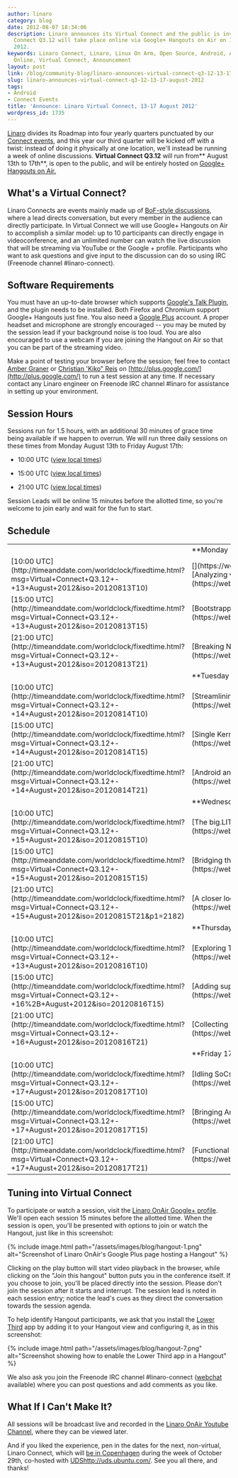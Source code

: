 ```yaml
---
author: linaro
category: blog
date: 2012-08-07 18:34:06
description: Linaro announces its Virtual Connect and the public is invited! Linaro
  Connect Q3.12 will take place online via Google+ Hangouts on Air on 13 - 17 August
  2012.
keywords: Linaro Connect, Linaro, Linux On Arm, Open Source, Android, Arm, Ubuntu,
  Online, Virtual Connect, Announcement
layout: post
link: /blog/community-blog/linaro-announces-virtual-connect-q3-12-13-17-august-2012/
slug: linaro-announces-virtual-connect-q3-12-13-17-august-2012
tags:
- Android
- Connect Events
title: 'Announce: Linaro Virtual Connect, 13-17 August 2012'
wordpress_id: 1735
---
```


[Linaro](/about/) divides its Roadmap into four yearly quarters punctuated by our [Connect events](https://connect.linaro.org/), and this year our third quarter will be kicked off with a twist: instead of doing it physically at one location, we'll instead be running a week of online discussions. **Virtual Connect Q3.12** will run from** August 13th to 17th**, is open to the public, and will be entirely hosted on [Google+ Hangouts on Air.](http://googleblog.blogspot.com/2012/05/google-hangouts-on-air-broadcast-your.html)

## What's a Virtual Connect?

Linaro Connects are events mainly made up of [BoF-style discussions](<http://en.wikipedia.org/wiki/Birds_of_a_feather_(computing)>), where a lead directs conversation, but every member in the audience can directly participate. In Virtual Connect we will use Google+ Hangouts on Air to accomplish a similar model: up to 10 participants can directly engage in videoconference, and an unlimited number can watch the live discussion that will be streaming via YouTube or the Google + profile. Participants who want to ask questions and give input to the discussion can do so using IRC (Freenode channel #linaro-connect).

## Software Requirements

You must have an up-to-date browser which supports [Google's Talk Plugin](http://www.google.com/talk/), and the plugin needs to be installed. Both Firefox and Chromium support Google+ Hangouts just fine. You also need a [Google Plus](http://plus.google.com/) account. A proper headset and microphone are strongly encouraged -- you may be muted by the session lead if your background noise is too loud. You are also encouraged to use a webcam if you are joining the Hangout on Air so that you can be part of the streaming video.

Make a point of testing your browser before the session; feel free to contact [Amber Graner](https://web.archive.org/web/2019*/https://plus.google.com/+LinaroOrg) or [Christian 'Kiko" Reis](https://web.archive.org/web/2019*/https://plus.google.com/+LinaroOrg) on [http://plus.google.com/](http://plus.google.com/) to run a test session at any time. If necessary contact any Linaro engineer on Freenode IRC channel #linaro for assistance in setting up your environment.

## Session Hours

Sessions run for 1.5 hours, with an additional 30 minutes of grace time being available if we happen to overrun. We will run three daily sessions on these times from Monday August 13th to Friday August 17th:

- 10:00 UTC ([view local times](http://timeanddate.com/worldclock/fixedtime.html?iso=20120813T1000))

- 15:00 UTC ([view local times](http://timeanddate.com/worldclock/fixedtime.html?iso=20120813T1500))

- 21:00 UTC ([view local times](http://timeanddate.com/worldclock/fixedtime.html?iso=20120813T2100))

Session Leads will be online 15 minutes before the allotted time, so you're welcome to join early and wait for the fun to start.

## **Schedule**

<table class="table responsive-table">
<tbody >
<tr >

<td markdown="1">
</td>

<td markdown="1">**Monday 13th**
</td>

<td markdown="1">
</td>
</tr>
<tr >

<td markdown="1">[10:00 UTC](http://timeanddate.com/worldclock/fixedtime.html?msg=Virtual+Connect+Q3.12+-+13+August+2012&iso=20120813T10)
</td>

<td markdown="1">[](https://web.archive.org/web/2019*/https://plus.google.com/u/4/events/chg423plp1gk0quvti1d0q1o7fc/116754366033915823792)[Analyzing vectorizer performance regressions in GCC 4.7 and 4.8](https://web.archive.org/web/2019*/https://plus.google.com/u/4/events/chg423plp1gk0quvti1d0q1o7fc/116754366033915823792)
</td>

<td markdown="1">[Michael Hope](/about/)
</td>
</tr>
<tr >

<td markdown="1">[15:00 UTC](http://timeanddate.com/worldclock/fixedtime.html?msg=Virtual+Connect+Q3.12+-+13+August+2012&iso=20120813T15)
</td>

<td markdown="1">[Bootstrapping OpenEmbedded for Armv8's AArch64](https://web.archive.org/web/2019*/https://plus.google.com/u/4/events/c8oj8uf68bgd8qc8jen3i4n5n7c/116754366033915823792)
</td>

<td markdown="1">[Ricardo Salveti](/about/)
</td>
</tr>
<tr >

<td markdown="1">[21:00 UTC](http://timeanddate.com/worldclock/fixedtime.html?msg=Virtual+Connect+Q3.12+-+13+August+2012&iso=20120813T21)
</td>

<td markdown="1">[Breaking New Ground Through Host-Side Test Automation](https://web.archive.org/web/2019*/https://plus.google.com/u/4/events/c8ej4ed9oqcf50bhrno4unb6feo/116754366033915823792)
</td>

<td markdown="1">[Andy Doan](/about/)
</td>
</tr>
<tr >

<td markdown="1">
</td>

<td markdown="1">**Tuesday 14th**
</td>

<td markdown="1">
</td>
</tr>
<tr >

<td markdown="1">[10:00 UTC](http://timeanddate.com/worldclock/fixedtime.html?msg=Virtual+Connect+Q3.12+-+14+August+2012&iso=20120814T10)
</td>

<td markdown="1">[Streamlining Manual QA Testing of Arm Devices](https://web.archive.org/web/2019*/https://plus.google.com/u/4/events/cc886k14b73mebcp89ucpqccr5o/116754366033915823792)
</td>

<td markdown="1">[Paul Larson](/about/)
</td>
</tr>
<tr >

<td markdown="1">[15:00 UTC](http://timeanddate.com/worldclock/fixedtime.html?msg=Virtual+Connect+Q3.12+-+14+August+2012&iso=20120814T15)
</td>

<td markdown="1">[Single Kernel Binary for Arm Devices: A Health Check](https://web.archive.org/web/2019*/https://plus.google.com/u/4/events/cncjqpf76o5ps9d8igj068gibeo/116754366033915823792)
</td>

<td markdown="1">[Deepak Saxena](/about/)
</td>
</tr>
<tr >

<td markdown="1">[21:00 UTC](http://timeanddate.com/worldclock/fixedtime.html?msg=Virtual+Connect+Q3.12+-+14+August+2012&iso=20120814T21)
</td>

<td markdown="1">[Android and Traditional Linux: Differences and Convergence](https://web.archive.org/web/2019*/https://plus.google.com/u/4/events/cj4fohi8vddvjj5j9oee5mp3vhc/116754366033915823792)
</td>

<td markdown="1">[Zach Pfeffer](/about/)
</td>
</tr>
<tr >

<td markdown="1">
</td>

<td markdown="1">**Wednesday 15th**
</td>

<td markdown="1">
</td>
</tr>
<tr >

<td markdown="1">[10:00 UTC](http://timeanddate.com/worldclock/fixedtime.html?msg=Virtual+Connect+Q3.12+-+15+August+2012&iso=20120815T10)
</td>

<td markdown="1">[The big.LITTLE MP Roadmap](https://web.archive.org/web/2019*/https://plus.google.com/u/4/events/chpcpo0nu406sghml0raft5lioc/116754366033915823792)
</td>

<td markdown="1">[Amit Kucheria](/about/)
</td>
</tr>
<tr >

<td markdown="1">[15:00 UTC](http://timeanddate.com/worldclock/fixedtime.html?msg=Virtual+Connect+Q3.12+-+15+August+2012&iso=20120815T15)
</td>

<td markdown="1">[Bridging the Gaps in the Android and Linux Graphics Stacks](https://web.archive.org/web/2019*/https://plus.google.com/u/4/events/c8d0o49ktnp7js605t5r6nkjvr4/116754366033915823792)
</td>

<td markdown="1">[Jesse Barker](/about/)
</td>
</tr>
<tr >

<td markdown="1">[21:00 UTC](http://timeanddate.com/worldclock/fixedtime.html?msg=Virtual+Connect+Q3.12+-+15+August+2012&iso=20120815T21&p1=2182)
</td>

<td markdown="1">[A closer look at Dalvik & native performance on the Cortex A9 and A15](https://web.archive.org/web/2019*/https://plus.google.com/u/4/events/c9r67l6t01cgvgo6sjclfccqo00/116754366033915823792)
</td>

<td markdown="1">[Zach Pfeffer](/about/)
</td>
</tr>
<tr >

<td markdown="1">
</td>

<td markdown="1">**Thursday 16th**
</td>

<td markdown="1">
</td>
</tr>
<tr >

<td markdown="1">[10:00 UTC](http://timeanddate.com/worldclock/fixedtime.html?msg=Virtual+Connect+Q3.12+-+13+August+2012&iso=20120816T10)
</td>

<td markdown="1">[Exploring The Performance Impact of PGO and LTO on Arm](https://web.archive.org/web/2019*/https://plus.google.com/u/4/events/ctbhhsk4rearkp4hfdt99ei3110/116754366033915823792)
</td>

<td markdown="1">[Michael Hope](/about/)
</td>
</tr>
<tr >

<td markdown="1">[15:00 UTC](http://timeanddate.com/worldclock/fixedtime.html?msg=Virtual+Connect+Q3.12+-+16%2B+August+2012&iso=20120816T15)
</td>

<td markdown="1">[Adding support for new Android platforms in Linaro, Summer Edition](https://web.archive.org/web/2019*/https://plus.google.com/u/4/events/cuedgatkfdhfcf88co78q65g3s0/116754366033915823792)
</td>

<td markdown="1">[Zach Pfeffer](/about/)
</td>
</tr>
<tr >

<td markdown="1">[21:00 UTC](http://timeanddate.com/worldclock/fixedtime.html?msg=Virtual+Connect+Q3.12+-+16+August+2012&iso=20120816T21)
</td>

<td markdown="1">[Collecting Linux test results in QA Dashboards for LAVA](https://web.archive.org/web/2019*/https://plus.google.com/u/4/events/ci47ba7bu2o2lh1281mpqhuh490/116754366033915823792)
</td>

<td markdown="1">[Paul Larson](/about/)
</td>
</tr>
<tr >

<td markdown="1">
</td>

<td markdown="1">**Friday 17th**
</td>

<td markdown="1">
</td>
</tr>
<tr >

<td markdown="1">[10:00 UTC](http://timeanddate.com/worldclock/fixedtime.html?msg=Virtual+Connect+Q3.12+-+17+August+2012&iso=20120817T10)
</td>

<td markdown="1">[Idling SoCs in a busy world: cpuidle, hotplug and beyond](https://web.archive.org/web/2019*/https://plus.google.com/u/4/events/cvmu9bh44hft0b11desgfvt8euo/116754366033915823792)
</td>

<td markdown="1">[Amit Kucheria](/about/)
</td>
</tr>
<tr >

<td markdown="1">[15:00 UTC](http://timeanddate.com/worldclock/fixedtime.html?msg=Virtual+Connect+Q3.12+-+17+August+2012&iso=20120817T15)
</td>

<td markdown="1">[Bringing Arm STM support to Linux: A Status Update](https://web.archive.org/web/2019*/https://plus.google.com/u/4/events/cfkf94b6tlhr2oos4kh25jq3fbo/116754366033915823792)
</td>

<td markdown="1">[Deepak Saxena](/about/)
</td>
</tr>
<tr >

<td markdown="1">[21:00 UTC](http://timeanddate.com/worldclock/fixedtime.html?msg=Virtual+Connect+Q3.12+-+17+August+2012&iso=20120817T21)
</td>

<td markdown="1">[Functional Regression Testing for Graphical Environments](https://web.archive.org/web/2019*/https://plus.google.com/u/4/events/cpnvifmi8tvgnbq72eelo0a17do/116754366033915823792)
</td>

<td markdown="1">[Jesse Barker](/about/)
</td>
</tr>
</tbody>
</table>

## Tuning into Virtual Connect

To participate or watch a session, visit the [Linaro OnAir Google+ profile](https://web.archive.org/web/2019*/https://plus.google.com/116754366033915823792/posts). We'll open each session 15 minutes before the allotted time. When the session is open, you'll be presented with options to join or watch the Hangout, just like in this screenshot:

{% include image.html path="/assets/images/blog/hangout-1.png" alt="Screenshot of Linaro OnAir's Google Plus page hosting a Hangout" %}

Clicking on the play button will start video playback in the browser, while clicking on the "Join this hangout" button puts you in the conference itself. If you choose to join, you'll be placed directly into the session. Please don't join the session after it starts and interrupt. The session lead is noted in each session entry; notice the lead's cues as they direct the conversation towards the session agenda.

To help identify Hangout participants, we ask that you install the [Lower Third](https://web.archive.org/web/2019*/https://plus.google.com/+LinaroOrg) app by adding it to your Hangout view and configuring it, as in this screenshot:

{% include image.html path="/assets/images/blog/hangout-7.png" alt="Screenshot showing how to enable the Lower Third app in a Hangout" %}

We also ask you join the Freenode IRC channel #linaro-connect ([webchat](http://webchat.freenode.net/) available) where you can post questions and add comments as you like.

## What If I Can't Make It?

All sessions will be broadcast live and recorded in the [Linaro OnAir Youtube Channel](http://www.youtube.com/channel/UCIVqQKxCyQLJS6xvSmfndLA?feature=mhee), where they can be viewed later.

And if you liked the experience, pen in the dates for the next, non-virtual, Linaro Connect, which will [be in Copenhagen](https://connect.linaro.org/resources/) during the week of October 29th, co-hosted with [UDS]()http://uds.ubuntu.com/. See you all there, and thanks!